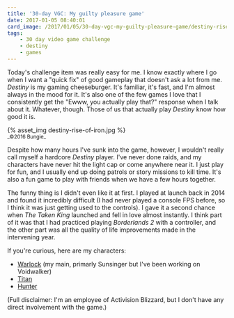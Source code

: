 ```yaml
---
title: '30-day VGC: My guilty pleasure game'
date: 2017-01-05 08:40:01
card_image: /2017/01/05/30-day-vgc-my-guilty-pleasure-game/destiny-rise-of-iron.jpg
tags:
    - 30 day video game challenge
    - destiny
    - games
---
```

Today's challenge item was really easy for me. I know exactly where I go when I want a "quick fix" of good gameplay that doesn't ask a lot from me. _Destiny_ is my gaming cheeseburger. It's familiar, it's fast, and I'm almost always in the mood for it. It's also one of the few games I love that I consistently get the "Ewww, you actually play that?" response when I talk about it. Whatever, though. Those of us that actually play _Destiny_ know how good it is.

<p>{% asset_img destiny-rise-of-iron.jpg %}<br><small>_©2016 Bungie_</small></p>

Despite how many hours I've sunk into the game, however, I wouldn't really call myself a hardcore _Destiny_ player. I've never done raids, and my characters have never hit the light cap or come anywhere near it. I just play for fun, and I usually end up doing patrols or story missions to kill time. It's also a fun game to play with friends when we have a few hours together.

The funny thing is I didn't even like it at first. I played at launch back in 2014 and found it incredibly difficult (I had never played a console FPS before, so I think it was just getting used to the controls). I gave it a second chance when _The Taken King_ launched and fell in love almost instantly. I think part of it was that I had practiced playing _Borderlands 2_ with a controller, and the other part was all the quality of life improvements made in the intervening year.

If you're curious, here are my characters:
* [Warlock](https://www.bungie.net/en/Legend/Gear/2/4611686018435027782/2305843009360315733) (my main, primarly Sunsinger but I've been working on Voidwalker)
* [Titan](https://www.bungie.net/en/Legend/Gear/2/4611686018435027782/2305843009333609051)
* [Hunter](https://www.bungie.net/en/Legend/Gear/2/4611686018435027782/2305843009422736459)

(Full disclaimer: I'm an employee of Activision Blizzard, but I don't have any direct involvement with the game.)